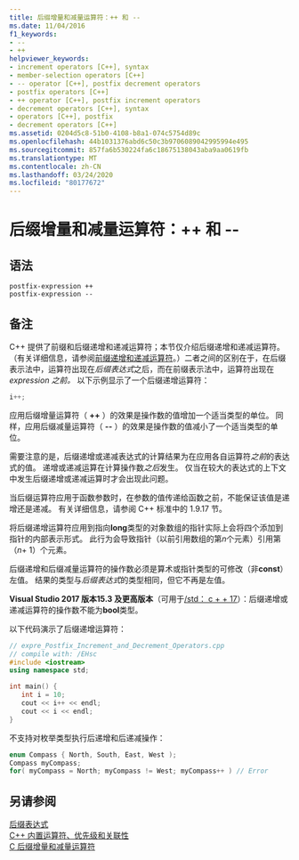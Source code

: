```yaml
---
title: 后缀增量和减量运算符：++ 和 --
ms.date: 11/04/2016
f1_keywords:
- --
- ++
helpviewer_keywords:
- increment operators [C++], syntax
- member-selection operators [C++]
- -- operator [C++], postfix decrement operators
- postfix operators [C++]
- ++ operator [C++], postfix increment operators
- decrement operators [C++], syntax
- operators [C++], postfix
- decrement operators [C++]
ms.assetid: 0204d5c8-51b0-4108-b8a1-074c5754d89c
ms.openlocfilehash: 44b1031376abd6c50c3b9706089042995994e495
ms.sourcegitcommit: 857fa6b530224fa6c18675138043aba9aa0619fb
ms.translationtype: MT
ms.contentlocale: zh-CN
ms.lasthandoff: 03/24/2020
ms.locfileid: "80177672"
---
```

# <a name="postfix-increment-and-decrement-operators--and---"></a>后缀增量和减量运算符：++ 和 --

## <a name="syntax"></a>语法

```
postfix-expression ++
postfix-expression --
```

## <a name="remarks"></a>备注

C++ 提供了前缀和后缀递增和递减运算符；本节仅介绍后缀递增和递减运算符。 （有关详细信息，请参阅[前缀递增和递减运算符](../cpp/prefix-increment-and-decrement-operators-increment-and-decrement.md)。）二者之间的区别在于，在后缀表示法中，运算符出现在*后缀表达式*之后，而在前缀表示法中，运算符出现在*expression 之前。* 以下示例显示了一个后缀递增运算符：

```cpp
i++;
```

应用后缀增量运算符（ **++** ）的效果是操作数的值增加一个适当类型的单位。 同样，应用后缀减量运算符（ **--** ）的效果是操作数的值减小了一个适当类型的单位。

需要注意的是，后缀递增或递减表达式的计算结果为在应用各自运算符*之前*的表达式的值。 递增或递减运算在计算操作数*之后*发生。 仅当在较大的表达式的上下文中发生后缀递增或递减运算时才会出现此问题。

当后缀运算符应用于函数参数时，在参数的值传递给函数之前，不能保证该值是递增还是递减。  有关详细信息，请参阅 C++ 标准中的 1.9.17 节。

将后缀递增运算符应用到指向**long**类型的对象数组的指针实际上会将四个添加到指针的内部表示形式。 此行为会导致指针（以前引用数组的第*n*个元素）引用第（*n*+ 1）个元素。

后缀递增和后缀减量运算符的操作数必须是算术或指针类型的可修改（非**const**）左值。 结果的类型与*后缀表达式*的类型相同，但它不再是左值。

**Visual Studio 2017 版本15.3 及更高版本**（可用于[/std： c + + 17](../build/reference/std-specify-language-standard-version.md)）：后缀递增或递减运算符的操作数不能为**bool**类型。

以下代码演示了后缀递增运算符：

```cpp
// expre_Postfix_Increment_and_Decrement_Operators.cpp
// compile with: /EHsc
#include <iostream>
using namespace std;

int main() {
   int i = 10;
   cout << i++ << endl;
   cout << i << endl;
}
```

不支持对枚举类型执行后递增和后递减操作：

```cpp
enum Compass { North, South, East, West );
Compass myCompass;
for( myCompass = North; myCompass != West; myCompass++ ) // Error
```

## <a name="see-also"></a>另请参阅

[后缀表达式](../cpp/postfix-expressions.md)<br/>
[C++ 内置运算符、优先级和关联性](../cpp/cpp-built-in-operators-precedence-and-associativity.md)<br/>
[C 后缀增量和减量运算符](../c-language/c-postfix-increment-and-decrement-operators.md)

